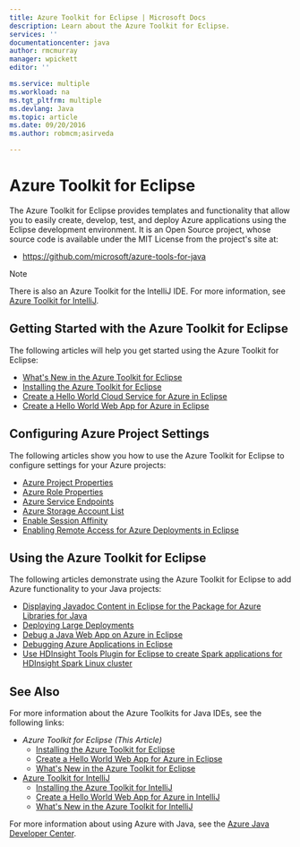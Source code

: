 ```yaml
---
title: Azure Toolkit for Eclipse | Microsoft Docs
description: Learn about the Azure Toolkit for Eclipse.
services: ''
documentationcenter: java
author: rmcmurray
manager: wpickett
editor: ''

ms.service: multiple
ms.workload: na
ms.tgt_pltfrm: multiple
ms.devlang: Java
ms.topic: article
ms.date: 09/20/2016
ms.author: robmcm;asirveda

---
```

<!-- Legacy MSDN URL = https://msdn.microsoft.com/library/azure/hh694271.aspx -->

# Azure Toolkit for Eclipse
The Azure Toolkit for Eclipse provides templates and functionality that allow you to easily create, develop, test, and deploy Azure applications using the Eclipse development environment. It is an Open Source project, whose source code is available under the MIT License from the project's site at:

* <https://github.com/microsoft/azure-tools-for-java>

> [!NOTE]
> There is also an Azure Toolkit for the IntelliJ IDE. For more information, see [Azure Toolkit for IntelliJ].
> 
> 

## Getting Started with the Azure Toolkit for Eclipse
The following articles will help you get started using the Azure Toolkit for Eclipse:

* [What's New in the Azure Toolkit for Eclipse]
* [Installing the Azure Toolkit for Eclipse]
* [Create a Hello World Cloud Service for Azure in Eclipse]
* [Create a Hello World Web App for Azure in Eclipse]

## Configuring Azure Project Settings
The following articles show you how to use the Azure Toolkit for Eclipse to configure settings for your Azure projects:

* [Azure Project Properties]
* [Azure Role Properties]
* [Azure Service Endpoints]
* [Azure Storage Account List]
* [Enable Session Affinity]
* [Enabling Remote Access for Azure Deployments in Eclipse]

## Using the Azure Toolkit for Eclipse
The following articles demonstrate using the Azure Toolkit for Eclipse to add Azure functionality to your Java projects:

* [Displaying Javadoc Content in Eclipse for the Package for Azure Libraries for Java]
* [Deploying Large Deployments]
* [Debug a Java Web App on Azure in Eclipse]
* [Debugging Azure Applications in Eclipse]
* [Use HDInsight Tools Plugin for Eclipse to create Spark applications for HDInsight Spark Linux cluster][HDInsight Tools Plugin for Eclipse]

## See Also
For more information about the Azure Toolkits for Java IDEs, see the following links:

* *Azure Toolkit for Eclipse (This Article)*
  * [Installing the Azure Toolkit for Eclipse]
  * [Create a Hello World Web App for Azure in Eclipse]
  * [What's New in the Azure Toolkit for Eclipse]
* [Azure Toolkit for IntelliJ]
  * [Installing the Azure Toolkit for IntelliJ]
  * [Create a Hello World Web App for Azure in IntelliJ]
  * [What's New in the Azure Toolkit for IntelliJ]

For more information about using Azure with Java, see the [Azure Java Developer Center].

<!-- URL List -->

[Azure Toolkit for Eclipse]: ./azure-toolkit-for-eclipse.md
[Azure Toolkit for IntelliJ]: ./azure-toolkit-for-intellij.md
[Create a Hello World Web App for Azure in Eclipse]: ./app-service-web/app-service-web-eclipse-create-hello-world-web-app.md
[Create a Hello World Web App for Azure in IntelliJ]: ./app-service-web/app-service-web-intellij-create-hello-world-web-app.md
[Installing the Azure Toolkit for Eclipse]: ./azure-toolkit-for-eclipse-installation.md
[Installing the Azure Toolkit for IntelliJ]: ./azure-toolkit-for-intellij-installation.md
[What's New in the Azure Toolkit for Eclipse]: ./azure-toolkit-for-eclipse-whats-new.md
[What's New in the Azure Toolkit for IntelliJ]: ./azure-toolkit-for-intellij-whats-new.md

[Azure Java Developer Center]: https://azure.microsoft.com/develop/java/

[Azure Project Properties]: ./azure-toolkit-for-eclipse-azure-project-properties.md
[Azure Role Properties]: ./azure-toolkit-for-eclipse-azure-role-properties.md
[Azure Service Endpoints]: ./azure-toolkit-for-eclipse-azure-service-endpoints.md
[Azure Storage Account List]: ./azure-toolkit-for-eclipse-azure-storage-account-list.md
[Create a Hello World Cloud Service for Azure in Eclipse]: ./azure-toolkit-for-eclipse-creating-a-hello-world-application.md
[Debugging Azure Applications in Eclipse]: ./azure-toolkit-for-eclipse-debugging-azure-applications.md
[Debug a Java Web App on Azure in Eclipse]: ./app-service-web/app-service-web-debug-java-web-app-in-eclipse.md
[Deploying Large Deployments]: ./azure-toolkit-for-eclipse-deploying-large-deployments.md
[Displaying Javadoc Content in Eclipse for the Package for Azure Libraries for Java]: ./azure-toolkit-for-eclipse-displaying-javadoc-content-for-azure-libraries.md
[Enabling Remote Access for Azure Deployments in Eclipse]: ./azure-toolkit-for-eclipse-enabling-remote-access-for-azure-deployments.md
[Enable Session Affinity]: ./azure-toolkit-for-eclipse-enable-session-affinity.md
[HDInsight Tools Plugin for Eclipse]: ./hdinsight/hdinsight-apache-spark-eclipse-tool-plugin.md
[How to Authenticate Web Users with Azure Access Control Service Using Eclipse]: ./active-directory/active-directory-java-authenticate-users-access-control-eclipse.md

<!-- [How to Maintain Session Data with Session Affinity]: http://go.microsoft.com/fwlink/?LinkID=699539 -->
<!-- [How to Use Co-located Caching]: http://go.microsoft.com/fwlink/?LinkID=699542 -->
<!-- [How to Use Dedicated Caching]: http://go.microsoft.com/fwlink/?LinkID=699543 -->
<!-- [How to Use JMS with AMQP 1.0 in Azure with Eclipse]: http://go.microsoft.com/fwlink/?LinkID=699544 -->
<!-- [How to Use SSL Offloading]: http://go.microsoft.com/fwlink/?LinkID=699545 -->
<!-- [SSL Offloading]: http://go.microsoft.com/fwlink/?LinkID=699549 -->
<!-- [Using the Azure Service Runtime Library in JSP]: http://go.microsoft.com/fwlink/?LinkID=699551 -->
